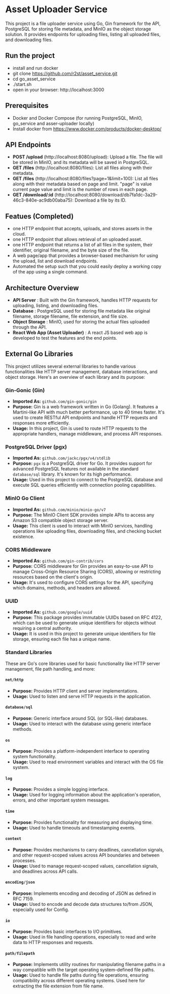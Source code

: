 # Asset Uploader Service

This project is a file uploader service using Go, Gin framework for the API, PostgreSQL for storing file metadata, and MinIO as the object storage solution. It provides endpoints for uploading files, listing all uploaded files, and downloading files.

## Run the project
- install and run docker
- git clone https://github.com/r2st/asset_service.git
- cd go_asset_service
- ./start.sh
- open in your browser: http://localhost:3000

## Prerequisites

- Docker and Docker Compose (for running PostgreSQL, MinIO, go_service and asser-uploader locally)
- Install docker from https://www.docker.com/products/docker-desktop/

## API Endpoints

- **POST /upload** (http://localhost:8080/upload): Upload a file. The file will be stored in MinIO, and its metadata will be saved in PostgreSQL.
- **GET /files** (http://localhost:8080/files): List all files along with their metadata.
- **GET /files** (http://localhost:8080/files?page=1&limit=100): List all files along with their metadata based on page and limit. "page" is value current page value and limit is the number of rows in each page.
- **GET /download/:id** (http://localhost:8080/download/db7fa1dc-3a29-46c3-840e-ac9db00aba75): Download a file by its ID.

## Featues (Completed)
- one HTTP endpoint that accepts, uploads, and stores assets in the cloud.
- one HTTP endpoint that allows retrieval of an uploaded asset.
- one HTTP endpoint that returns a list of all files in the system, their identifier, original filename, and the byte size of the file.
- A web page/app that provides a browser-based mechanism for using the upload, list and download endpoints.
- Automated the setup such that you could easily deploy a working copy of the app using a single command.

## Architecture Overview

- **API Server** : Built with the Gin framework, handles HTTP requests for uploading, listing, and downloading files.
- **Database** : PostgreSQL used for storing file metadata like original filename, storage filename, file extension, and file size.
- **Object Storage** : MinIO, used for storing the actual files uploaded through the API.
- **React Web App (Asset Uploader)** : A react JS based web app is developed to test the features and the end points.

## External Go Libraries

This project utilizes several external libraries to handle various functionalities like HTTP server management, database interactions, and object storage. Here's an overview of each library and its purpose:

### Gin-Gonic (Gin)

- **Imported As:** `github.com/gin-gonic/gin`
- **Purpose:** Gin is a web framework written in Go (Golang). It features a Martini-like API with much better performance, up to 40 times faster. It's used to create RESTful API endpoints and handle HTTP requests and responses more efficiently.
- **Usage:** In this project, Gin is used to route HTTP requests to the appropriate handlers, manage middleware, and process API responses.

### PostgreSQL Driver (pgx)

- **Imported As:** `github.com/jackc/pgx/v4/stdlib`
- **Purpose:** `pgx` is a PostgreSQL driver for Go. It provides support for advanced PostgreSQL features not available in the standard `database/sql` library. It's known for its high performance.
- **Usage:** Used in this project to connect to the PostgreSQL database and execute SQL queries efficiently with connection pooling capabilities.

### MinIO Go Client

- **Imported As:** `github.com/minio/minio-go/v7`
- **Purpose:** The MinIO Client SDK provides simple APIs to access any Amazon S3 compatible object storage server. 
- **Usage:** This client is used to interact with MinIO services, handling operations like uploading files, downloading files, and checking bucket existence.

### CORS Middleware

- **Imported As:** `github.com/gin-contrib/cors`
- **Purpose:** CORS middleware for Gin provides an easy-to-use API to manage Cross-Origin Resource Sharing (CORS), allowing or restricting resources based on the client's origin.
- **Usage:** It's used to configure CORS settings for the API, specifying which domains, methods, and headers are allowed.

### UUID

- **Imported As:** `github.com/google/uuid`
- **Purpose:** This package provides immutable UUIDs based on RFC 4122, which can be used to generate unique identifiers for objects without requiring a central authority.
- **Usage:** It is used in this project to generate unique identifiers for file storage, ensuring each file has a unique name.

### Standard Libraries

These are Go's core libraries used for basic functionality like HTTP server management, file path handling, and more:

#### `net/http`

- **Purpose:** Provides HTTP client and server implementations.
- **Usage:** Used to listen and serve HTTP requests in the application.

#### `database/sql`

- **Purpose:** Generic interface around SQL (or SQL-like) databases.
- **Usage:** Used to interact with the database using generic interface methods.

#### `os`

- **Purpose:** Provides a platform-independent interface to operating system functionality.
- **Usage:** Used to read environment variables and interact with the OS file system.

#### `log`

- **Purpose:** Provides a simple logging interface.
- **Usage:** Used for logging information about the application's operation, errors, and other important system messages.

#### `time`

- **Purpose:** Provides functionality for measuring and displaying time.
- **Usage:** Used to handle timeouts and timestamping events.

#### `context`

- **Purpose:** Provides mechanisms to carry deadlines, cancellation signals, and other request-scoped values across API boundaries and between processes.
- **Usage:** Used to manage request-scoped values, cancellation signals, and deadlines across API calls.

#### `encoding/json`

- **Purpose:** Implements encoding and decoding of JSON as defined in RFC 7159.
- **Usage:** Used to encode and decode data structures to/from JSON, especially used for Config.

#### `io`

- **Purpose:** Provides basic interfaces to I/O primitives.
- **Usage:** Used in file handling operations, especially to read and write data to HTTP responses and requests.

#### `path/filepath`

- **Purpose:** Implements utility routines for manipulating filename paths in a way compatible with the target operating system-defined file paths.
- **Usage:** Used to handle file paths during file operations, ensuring compatibility across different operating systems. Used here for extracting the file extension from file name.
